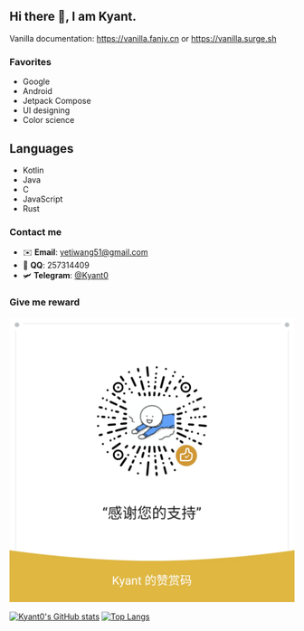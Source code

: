 ## Hi there 👋, I am Kyant.

Vanilla documentation: https://vanilla.fanjv.cn
or https://vanilla.surge.sh

### Favorites

- Google
- Android
- Jetpack Compose
- UI designing
- Color science

## Languages

- Kotlin
- Java
- C
- JavaScript
- Rust

### Contact me

- ✉️ **Email**: yetiwang51@gmail.com
- 🐧 **QQ**: 257314409
- 🛩️ **Telegram**: [@Kyant0](https://t.me/Kyant0)

### Give me reward

![WeChat Reward QR code](mm_reward_qrcode_1676621271797.png)

[![Kyant0's GitHub stats](https://github-readme-stats.vercel.app/api?username=Kyant0)](https://github.com/Kyant0/github-readme-stats) 
[![Top Langs](https://github-readme-stats.vercel.app/api/top-langs/?username=Kyant0&layout=compact)](https://github.com/Kyant0/github-readme-stats) 
